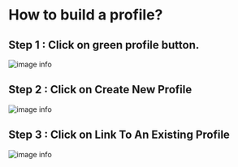 # How to build a profile?

## Step 1 : Click on green profile button.
![image info](../../../static/img/profiles/step1.png)

## Step 2 : Click on Create New Profile
![image info](../../../static/img/profiles/step2.jpg)

## Step 3 : Click on Link To An Existing Profile
![image info](../../../static/img/profiles/step3.jpg)
